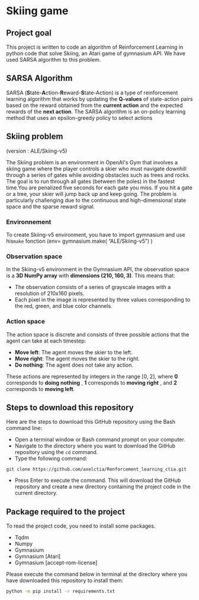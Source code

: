 # Skiing game 

## Project goal

This project is written to code an algorithm of Reinforcement Learning in python code that solve Skiing, an Atari game of gymnasium API. We have used SARSA algorithm to this problem.

## SARSA Algorithm

SARSA (**S**tate-**A**ction-**R**eward-**S**tate-Action) is a type of reinforcement learning algorithm that works by updating the **Q-values** of state-action pairs based on the reward obtained from the **current action** and the expected rewards of the **next action**. The SARSA algorithm is an on-policy learning method that uses an epsilon-greedy policy to select actions

## Skiing problem

(version : ALE/Skiing-v5) 

The Skiing problem is an environment in OpenAI's Gym that involves a skiing game where the player controls a skier who must navigate downhill through a series of gates while avoiding obstacles such as trees and rocks. The goal is to run through all gates (between the poles) in the fastest time.You are penalized five seconds for each gate you miss. If you hit a gate or a tree, your skier will jump back up and keep going. The problem is particularly challenging due to the continuous and high-dimensional state space and the sparse reward signal.

### Environnement

To create Skiing-v5 environment, you have to import gymnasium and use his`make` fonction (env= gymnasium.make( “ALE/Skiing-v5”) )

### Observation space

In the Skiing-v5 environment in the Gymnasium API, the observation space is a **3D NumPy array** with **dimensions (210, 160, 3)**. This means that:

- The observation consists of a series of grayscale images with a resolution of 210x160 pixels.
- Each pixel in the image is represented by three values corresponding to the red, green, and blue color channels.

### Action space

The action space is discrete and consists of three possible actions that the agent can take at each timestep:

- **Move left**: The agent moves the skier to the left.
- **Move right**: The agent moves the skier to the right.
- **Do nothing**: The agent does not take any action.

These actions are represented by integers in the range [0, 2], where **0** corresponds to **doing nothing** , **1** corresponds to **moving right** , and **2** corresponds  to **moving left**.

## Steps to download this repository

Here are the steps to download this GitHub repository using the Bash command line:

 * Open a terminal window or Bash command prompt on your computer.
 * Navigate to the directory where you want to download the GitHub repository using the `cd` command.
 * Type the following command:

```
git clone https://github.com/axelctia/Renforcement_learning_ctia.git
```
 * Press Enter to execute the command. This will download the GitHub repository and create a new directory containing the project code in the current directory.

## Package required to the project
To read the project code, you need to install some packages.
 * Tqdm
 * Numpy
 * Gymnasium
 * Gymnasium [Atari]
 * Gymnasium [accept-rom-license]

Please execute the command below in terminal at the directory where you have downloaded this repository to install them:

```bash
python -m pip install -r requirements.txt
```
